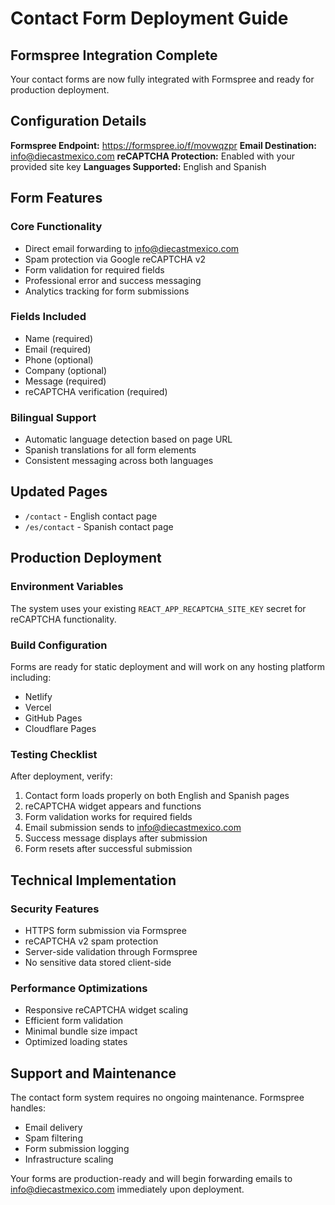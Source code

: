 # Contact Form Deployment Guide

## Formspree Integration Complete

Your contact forms are now fully integrated with Formspree and ready for production deployment.

## Configuration Details

**Formspree Endpoint:** https://formspree.io/f/movwqzpr
**Email Destination:** info@diecastmexico.com
**reCAPTCHA Protection:** Enabled with your provided site key
**Languages Supported:** English and Spanish

## Form Features

### Core Functionality
- Direct email forwarding to info@diecastmexico.com
- Spam protection via Google reCAPTCHA v2
- Form validation for required fields
- Professional error and success messaging
- Analytics tracking for form submissions

### Fields Included
- Name (required)
- Email (required)  
- Phone (optional)
- Company (optional)
- Message (required)
- reCAPTCHA verification (required)

### Bilingual Support
- Automatic language detection based on page URL
- Spanish translations for all form elements
- Consistent messaging across both languages

## Updated Pages
- `/contact` - English contact page
- `/es/contact` - Spanish contact page

## Production Deployment

### Environment Variables
The system uses your existing `REACT_APP_RECAPTCHA_SITE_KEY` secret for reCAPTCHA functionality.

### Build Configuration
Forms are ready for static deployment and will work on any hosting platform including:
- Netlify
- Vercel
- GitHub Pages
- Cloudflare Pages

### Testing Checklist
After deployment, verify:
1. Contact form loads properly on both English and Spanish pages
2. reCAPTCHA widget appears and functions
3. Form validation works for required fields
4. Email submission sends to info@diecastmexico.com
5. Success message displays after submission
6. Form resets after successful submission

## Technical Implementation

### Security Features
- HTTPS form submission via Formspree
- reCAPTCHA v2 spam protection
- Server-side validation through Formspree
- No sensitive data stored client-side

### Performance Optimizations
- Responsive reCAPTCHA widget scaling
- Efficient form validation
- Minimal bundle size impact
- Optimized loading states

## Support and Maintenance

The contact form system requires no ongoing maintenance. Formspree handles:
- Email delivery
- Spam filtering
- Form submission logging
- Infrastructure scaling

Your forms are production-ready and will begin forwarding emails to info@diecastmexico.com immediately upon deployment.